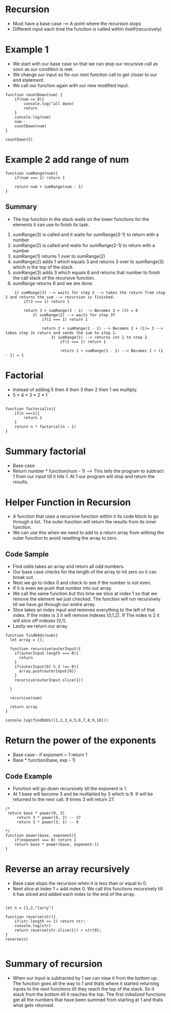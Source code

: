 # Recursion
- Must have a base case -->  A point where the recursion stops
- Different input each time the function is called within itself(recursively)

# Example 1
- We start with our base case so that we can stop our recursive call as soon as our condition is met.
- We change our input so for our next function call to get closer to our end statement.
- We call our function again with our new modified input.

```
function countDown(num) {
    if(num <= 0){
        console.log("all done)
        return
    }
    console.log(num)
    num--
    countDown(num)
}

countDown(5)
```

# Example 2 add range of num
```
function sumRange(num){
    if(num === 1) return 1

    return num + sumRange(num - 1)
}
```
## Summary 
- The top function in the stack waits on the lower functions for the elements it can use to finish its task.
1. sumRange(3) is called and it waits for sumRange(3-1) to return with a number
1. sumRange(2) is called and waits for sumRange(2-1) to return with a number
1. sumRange(1) returns 1 over to sumRange(2)
1. sumRange(2) adds 1 which equals 3 and returns 3 over to sumRange(3) which is the top of the stack.
1. sumRange(3) adds 3 which equals 6 and returns that number to finish the call stack of the recursive function.
1. sumRange returns 6 and we are done.
```
    1) sumRange(3) --> waits for step 2 --> takes the return from step 2 and returns the sum --> recursion is finished.
        if(3 === 1) return 1

        return 3 + sumRange(3 - 1) --> Becomes 3 + (3) = 6
            2) sumRange(2) --> waits for step 3f
                if(2 === 1) return 1
                
                return 2 + sumRange(2 - 1) --> Becomes 2 + (1)= 3 --> takes step 3s return and sends the sum to step 1.
                    3) sumRange(1) --> returns int 1 to step 2
                        if(1 === 1) return 1

                        return 1 + sumRange(1 - 1) --> Becomes 1 + (1 - 1) = 1
```

# Factorial
- Instead of adding 5 then 4 then 3 then 2 then 1 we multiply.
- 5 * 4 * 3 * 2 * 1

```

function factorial(n){
    if(n ===1){
        return 1
    }
    return n * factorial(n - 1)
}
```

# Summary factorial 
- Base case
- Return number * function(num - 1) --> This tells the program to subtract 1 from our input till it hits 1. At 1 our program will stop and return the results.


# Helper Function in Recursion
- A function that uses a recursive function within it its code block to go through a list. The outer function will return the results from its inner function.
- We can use this when we need to add to a return array from withing the outer function to avoid resetting the array to zero.
## Code Sample
- Find odds takes an array and return all odd numbers.
-  Our base case checks for the length of the array to hit zero so it can break out.
- Next we go to index 0 and check to see if the number is not even.
- If it is even we push that number into our array.
- We call the same function but this time we slice at index 1 so that we remove the element we just checked. The function will run recursively till we have go through our entire array.
- Slice takes an index input and removes everything to the left of that index. If the index is 3 it will remove indexes [0,1,2]. If The index is 2 it will slice off indexes [0,1].
- Lastly we return our array.
```
function findOdds(num){
  let array = [];

  function recursive(outerInput){
    if(outerInput.length === 0){
      return
    }
    if(outerInput[0] % 2 !== 0){
      array.push(outerInput[0])
    }
    recursive(outerInput.slice(1))

  }

  recursive(num)

  return array
}

console.log(findOdds([1,2,3,4,5,6,7,8,9,10]))
```

# Return the power of the exponents
- Base case - if exponent = 1 return 1
- Base * function(base, exp - 1)

## Code Example
- Function will go down recursively till the exponent is 1.
- At 1 base will become 3 and be multiplied by 3 which is 9. 9 will be returned to the next call. 9 times 3 will return 27.
```
/*
 return base * power(9, 3)
     return 3 * power(9, 2) -- 27
     return 3 * power(3, 1) -- 9

*/
function power(base, exponent){
    if(exponent === 0) return 1
    return base * power(base, exponent-1)
}
```

# Reverse an array recursively
- Base case stops the recursion when it is less than or equal to 0.
- Next slice at index 1 + add index 0. We call this functions recursively till it has sliced and added each index to the end of the array.
```

let n = [1,2,"larry"]

function reverse(str){
	if(str.length <= 1) return str;
    console.log(str)
	return reverse(str.slice(1)) + str[0];
}
reverse(n)


```
# Summary of recursion
- When our input is subtracted by 1 we can view it from the bottom up. The function goes all the way to 1 and thats where it started returning inputs to the next functions till they reach the top of the stack. So it stack from the bottom till it reaches the top. The first initialized functions get all the numbers that have been summed from starting at 1 and thats what gets returned.